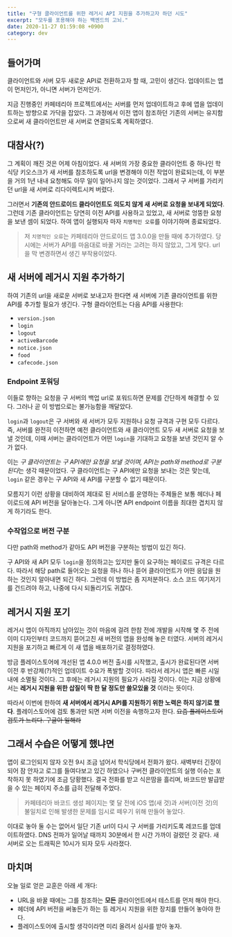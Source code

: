 ```yaml
---
title: "구형 클라이언트를 위한 레거시 API 지원을 추가하고자 하던 시도"
excerpt: "모두를 포용해야 하는 백엔드의 고뇌."
date: 2020-11-27 01:59:08 +0900
category: dev
---
```


## 들어가며

클라이언트와 서버 모두 새로운 API로 전환하고자 할 때, 고민이 생긴다. 업데이트는 앱이 먼저인가, 아니면 서버가 먼저인가.

지금 진행중인 카페테리아 프로젝트에서는 서버를 먼저 업데이트하고 후에 앱을 업데이트하는 방향으로 가닥을 잡았다. 그 과정에서 이전 앱이 참조하던 기존의 서버는 유지함으로써 새 클라이언트만 새 서버로 연결되도록 계획하였다.

## 대참사(?)

그 계획이 깨진 것은 어제 아침이었다. 새 서버의 가장 중요한 클라이언트 중 하나인 학식당 키오스크가 새 서버를 참조하도록 url을 변경해야 이전 작업이 완료되는데, 이 부분을 거의 1년 내내 요청해도 아무 일이 일어나지 않는 것이었다. 그래서 구 서버를 가리키던 url을 새 서버로 리다이렉트시켜 버렸다.

그러면서 **기존의 안드로이드 클라이언트도 의도치 않게 새 서버로 요청을 보내게 되었다**. 그런데 기존 클라이언트는 당연히 이전 API를 사용하고 있었고, 새 서버로 엉뚱한 요청을 보낸 셈이 되었다. 하여 앱이 실행되자 마자 `치명적인 오류`를 이야기하며 종료되었다.

> 저 `치명적인 오류`는 카페테리아 안드로이드 앱 3.0.0을 만들 때에 추가하였다. 당시에는 서버가 API를 마음대로 바꿀 거라는 고려는 하지 않았고, 그게 맞다. url을 막 변경하면서 생긴 부작용이었다.

## 새 서버에 레거시 지원 추가하기

하여 기존의 url을 새로운 서버로 보내고자 한다면 새 서버에 기존 클라이언트를 위한 API를 추가할 필요가 생긴다. 구형 클라이언트는 다음 API를 사용한다:

- `version.json`
- `login`
- `logout`
- `activeBarcode`
- `notice.json`
- `food`
- `cafecode.json`

### Endpoint 포워딩

이들로 향하는 요청을 구 서버의 백업 url로 포워드하면 문제를 간단하게 해결할 수 있다. 그러나 곧 이 방법으로는 불가능함을 깨달았다.

`login`과 `logout`은 구 서버와 새 서버가 모두 지원하나 요청 규격과 구현 모두 다르다. 즉, 서버를 완전히 이전하면 예전 클라이언트와 새 클라이언트 모두 새 서버로 요청을 보낼 것인데, 이때 서버는 클라이언트가 어떤 `login`을 기대하고 요청을 보낸 것인지 알 수가 없다.

이는 *구 클라이언트는 구 API에만 요청을 보낼 것이며, API는 path와 method로 구분된다*는 생각 때문이었다. 구 클라이언트는 구 API에만 요청을 보내는 것은 맞는데, `login` 같은 경우는 구 API와 새 API를 구분할 수 없기 때문이다.

모름지기 이런 상황을 대비하여 제대로 된 서비스를 운영하는 주체들은 보통 헤더나 페이로드에 API 버전을 달아놓는다. 그게 아니면 API endpoint 이름을 최대한 겹치지 않게 하기라도 한다.

### 수작업으로 버전 구분

다만 path와 method가 같아도 API 버전을 구분하는 방법이 있긴 하다.

구 API와 새 API 모두 `login`을 정의하고는 있지만 둘이 요구하는 페이로드 규격은 다르다. 따라서 해당 path로 들어오는 요청을 하나 하나 뜯어 클라이언트가 어떤 응답을 원하는 것인지 알아내면 되긴 하다. 그런데 이 방법은 좀 지저분하다. 소스 코드 여기저기를 건드려야 하고, 나중에 다시 되돌리기도 귀찮다.

## 레거시 지원 포기

레거시 앱이 아직까지 남아있는 것이 마음에 걸려 한참 전에 개발을 시작해 몇 주 전에 이미 디자인부터 코드까지 뜯어고친 새 버전의 앱을 완성해 놓은 터였다. 서버의 레거시 지원을 포기하고 빠르게 이 새 앱을 배포하기로 결정하였다.

방금 플레이스토어에 개선된 앱 4.0.0 버전 출시를 시작했고, 출시가 완료된다면 서버 이전 후 반강제(?)적인 업데이트 수요가 폭발할 것이다. 따라서 레거시 앱은 빠른 시일 내에 소멸될 것이다. 그 후에는 레거시 지원의 필요가 사라질 것이다. 이는 지금 상황에서는 **레거시 지원을 위한 삽질이 딱 한 달 정도만 쓸모있을 것** 이라는 뜻이다.

따라서 이번에 한하여 **새 서버에서 레거시 API를 지원하기 위한 노력은 하지 않기로 했다**. 플레이스토어에 검토 통과만 되면 서버 이전을 속행하고자 한다. ~~요즘 플레이스토어 검토가 느리다. 구글아 일해라~~

## 그래서 수습은 어떻게 했냐면

앱이 로그인되지 않자 오전 9시 조금 넘어서 학식당에서 전화가 왔다. 새벽부터 긴장이 되어 잠 안자고 로그를 들여다보고 있긴 하였으나 구버전 클라이언트의 실행 이슈는 포착하지 못 하였기에 조금 당황했다. 결국 전화를 받고 식은땀을 흘리며, 바코드만 발급받을 수 있는 페이지 주소를 급히 전달해 주었다.

> 카페테리아 바코드 생성 페이지는 몇 달 전에 iOS 앱(새 것)과 서버(이전 것)의 불일치로 인해 발생한 문제를 임시로 떼우기 위해 만들어 놓았다.

이대로 놓아 둘 수는 없어서 일단 기존 url이 다시 구 서버를 가리키도록 레코드를 업데이트하였다. DNS 전파가 일어날 때까지 30분에서 한 시간 가까이 걸렸던 것 같다. 새 서버로 오는 트래픽은 10시가 되자 모두 사라졌다.

## 마치며

오늘 일로 얻은 교훈은 아래 세 개다:

- URL을 바꿀 때에는 그를 참조하는 **모든** 클라이언트에서 테스트를 먼저 해야 한다.
- 헤더에 API 버전을 써놓든가 하는 등 레거시 지원을 위한 장치를 만들어 놓아야 한다.
- 플레이스토어에 출시할 생각이라면 미리 올려서 심사를 받아 놓자.
